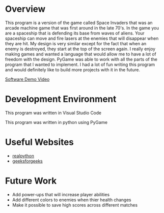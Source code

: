 # Overview


This program is a version of the game called Space Invaders that was an arcade machine game that was first around in the late 70's. In the game you are a spaceship that is defending its base from waves of aliens. Your spaceship can move and fire lasers at the enemies that will disappear when they are hit. My design is very similar except for the fact that when an enemy is destroyed, they start at the top of the screen again. I really enjoy making games and wanted a language that would allow me to have a lot of freedom with the design. PyGame was able to work with all the parts of the program that I wanted to implement. I had a lot of fun writing this program and would definitely like to build more projects with it in the future. 


[Software Demo Video](https://youtu.be/qu-y9zRdTJM)

# Development Environment

This program was written in Visual Studio Code

This program was written in python using PyGame

# Useful Websites

- [realpython]((https://realpython.com/pygame-a-primer/))
- [geeksforgeeks](https://www.geeksforgeeks.org/python-for-game-development-getting-started-with-pygame/)

# Future Work

- Add power-ups that will increase player abilities 
- Add different colors to enemies when thier health changes
- Make it possible to save high scores across different matches 
